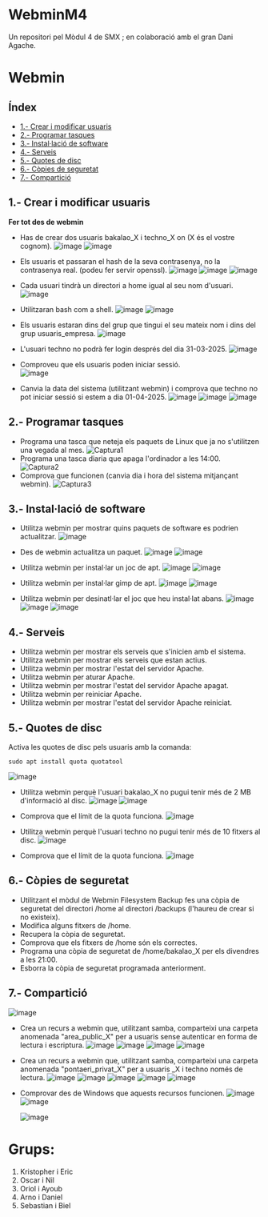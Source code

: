 # WebminM4
Un repositori pel Mòdul 4 de SMX ; en colaboració amb el gran Dani Agache.

# Webmin

## Índex
 * [1.- Crear i modificar usuaris](#1)
 * [2.- Programar tasques](#2)
 * [3.- Instal·lació de software](#3)
 * [4.- Serveis](#4)
 * [5.- Quotes de disc](#5)
 * [6.- Còpies de seguretat](#6)
 * [7.- Compartició](#7)

<a id="1"></a>
## 1.- Crear i modificar usuaris

**Fer tot des de webmin**

- Has de crear dos usuaris bakalao_X i techno_X on (X és el vostre cognom).
  ![image](https://github.com/user-attachments/assets/08e96e9b-706f-42be-a1e6-cf033a7b6cdf)
  ![image](https://github.com/user-attachments/assets/a51537f4-59bd-4f75-9c9b-26874756a7d5)
  
- Els usuaris et passaran el hash de la seva contrasenya, no la contrasenya real. (podeu fer servir openssl).
  ![image](https://github.com/user-attachments/assets/201192f4-7af2-49eb-91ab-3b69c0bdad17)
  ![image](https://github.com/user-attachments/assets/46289de0-5284-47a2-bbcc-26933cab5508)
  ![image](https://github.com/user-attachments/assets/b2bd7a51-f38d-44a2-899d-9540c9b46732)

- Cada usuari tindrà un directori a home igual al seu nom d'usuari.
  ![image](https://github.com/user-attachments/assets/cd1c0bfd-6c2d-4e8c-829b-c2f45dfe0363)

- Utilitzaran bash com a shell.
  ![image](https://github.com/user-attachments/assets/17223d95-cf1e-4427-953a-4a3f6414e228)
  ![image](https://github.com/user-attachments/assets/4a1896e9-6db3-450b-b1e7-d072883b96f6)

- Els usuaris estaran dins del grup que tingui el seu mateix nom i dins del grup usuaris_empresa.
  ![image](https://github.com/user-attachments/assets/f102af6a-f8e0-4dd5-9742-7886f56e7f28)

- L'usuari techno no podrà fer login després del dia 31-03-2025.
  ![image](https://github.com/user-attachments/assets/13cbd3f6-da25-4165-9d69-7c354cc3a744)

- Comproveu que els usuaris poden iniciar sessió. <br>
  ![image](https://github.com/user-attachments/assets/d68a3d7a-ce28-4770-8466-8762328d61fa)

- Canvia la data del sistema (utilitzant webmin) i comprova que techno no pot iniciar sessió si estem a dia 01-04-2025.
  ![image](https://github.com/user-attachments/assets/6368e592-868c-4930-b646-21a3e3d6ed6b)
  ![image](https://github.com/user-attachments/assets/a2b2d808-e997-4f64-87a5-b9b9c8b02775)
  ![image](https://github.com/user-attachments/assets/0528475c-2cc0-481a-8953-1941bb585703)

<a id="2"></a>
## 2.- Programar tasques

- Programa una tasca que neteja els paquets de Linux que ja no s'utilitzen una vegada al mes.
  ![Captura1](https://github.com/user-attachments/assets/de20330b-c3bf-42aa-9784-5dc3f75e5cff)
- Programa una tasca diaria que apaga l'ordinador a les 14:00.
  ![Captura2](https://github.com/user-attachments/assets/318fd00c-4986-438b-9e56-09f0e112a6fb)
- Comprova que funcionen (canvia dia i hora del sistema mitjançant webmin).
  ![Captura3](https://github.com/user-attachments/assets/0b816c68-883f-42c5-91bb-39108ddc5d82)

<a id="3"></a>
## 3.- Instal·lació de software

- Utilitza webmin per mostrar quins paquets de software es podrien actualitzar.
  ![image](https://github.com/user-attachments/assets/d592942e-4115-44c3-89db-c335685dfc22)

- Des de webmin actualitza un paquet.
  ![image](https://github.com/user-attachments/assets/9139c343-0d99-4deb-94d0-5068fed83504)
  ![image](https://github.com/user-attachments/assets/ef84924a-581c-4719-abe5-b750dbfe757e)

- Utilitza webmin per instal·lar un joc de apt.
  ![image](https://github.com/user-attachments/assets/198a64b4-b839-401e-93a7-e174a7f17403)
  ![image](https://github.com/user-attachments/assets/1dadfa95-321d-4871-b620-0db7b6f09ba0)
  
- Utilitza webmin per instal·lar gimp de apt.
  ![image](https://github.com/user-attachments/assets/9792d472-e8c0-4453-8896-93353cf9268e)
  ![image](https://github.com/user-attachments/assets/00bfb3c5-afc6-46fe-9658-a6479206692d)

- Utilitza webmin per desinatl·lar el joc que heu instal·lat abans.
  ![image](https://github.com/user-attachments/assets/ab2446f4-e13d-439a-ab31-bed2500b517d)
  ![image](https://github.com/user-attachments/assets/f1fcbdb9-8570-4fe0-ae12-00b3ad25032c)
  ![image](https://github.com/user-attachments/assets/d413c7f9-e252-4d66-bd36-7a743bcc3a13)

<a id="4"></a>
## 4.- Serveis

- Utilitza webmin per mostrar els serveis que s'inicien amb el sistema.
- Utilitza webmin per mostrar els serveis que estan actius.
- Utilitza webmin per mostrar l'estat del servidor Apache.
- Utilitza webmin per aturar Apache.
- Utilitza webmin per mostrar l'estat del servidor Apache apagat.
- Utilitza webmin per reiniciar Apache.
- Utilitza webmin per mostrar l'estat del servidor Apache reiniciat.

<a id="5"></a>
## 5.- Quotes de disc

Activa les quotes de disc pels usuaris amb la comanda: 

```
sudo apt install quota quotatool
```
![image](https://github.com/user-attachments/assets/b41088b0-10ef-40be-9d46-9891104d1750)

- Utilitza webmin perquè l'usuari bakalao_X no pugui tenir més de 2 MB d'informació al disc.
  ![image](https://github.com/user-attachments/assets/7fb63303-a67b-4d25-a42c-3289c19d6ff9)
  ![image](https://github.com/user-attachments/assets/3a8cf31a-e8ea-413c-aa07-ca2bd3d4563f)

- Comprova que el límit de la quota funciona.
  ![image](https://github.com/user-attachments/assets/044581d3-3cca-4faa-bdf3-5a5b1e1bb872)
  
- Utilitza webmin perquè l'usuari techno no pugui tenir més de 10 fitxers al disc.
  ![image](https://github.com/user-attachments/assets/9657f417-8947-4106-91cc-962827b9c20d)

- Comprova que el límit de la quota funciona.
  ![image](https://github.com/user-attachments/assets/df58be12-9161-4d7d-b535-30933e7efd86)

<a id="6"></a>
## 6.- Còpies de seguretat

- Utilitzant el mòdul de Webmin Filesystem Backup fes una còpia de seguretat del directori /home al directori /backups (l'haureu de crear si no existeix).
- Modifica alguns fitxers de /home.
- Recupera la còpia de seguretat.
- Comprova que els fitxers de /home són els correctes.
- Programa una còpia de seguretat de /home/bakalao_X per els divendres a les 21:00.
- Esborra la còpia de seguretat programada anteriorment.

<a id="7"></a>
## 7.- Compartició

![image](https://github.com/user-attachments/assets/fd0f8f82-e621-4112-9349-ca23bd4e0c55)

- Crea un recurs a webmin que, utilitzant samba, comparteixi una carpeta anomenada "area_public_X" per a usuaris sense autenticar en forma de lectura i escriptura.
  ![image](https://github.com/user-attachments/assets/a5eb3264-93f1-45cc-9a1c-2af61b0b4851)
  ![image](https://github.com/user-attachments/assets/6c90d1b4-a563-402a-ad32-5d624627994f)
  ![image](https://github.com/user-attachments/assets/ff2ddd38-e24f-4baf-b642-be585fe1d16b)
  ![image](https://github.com/user-attachments/assets/c9492187-a667-46ec-88de-dad3be94aa50)

- Crea un recurs a webmin que, utilitzant samba, comparteixi una carpeta anomenada "pontaeri_privat_X" per a usuaris _X i techno només de lectura.
  ![image](https://github.com/user-attachments/assets/d67ba6f3-d454-4dae-886d-ec749fc93da9)
  ![image](https://github.com/user-attachments/assets/0e32da8f-20aa-4c60-9d99-3fce9e4c8340)
  ![image](https://github.com/user-attachments/assets/1fe5e07f-b5e5-497d-a39f-0c48fc168e9f)
  ![image](https://github.com/user-attachments/assets/4e3a2359-4e33-4049-9269-7217a5f068c4)
  ![image](https://github.com/user-attachments/assets/a2c40ad8-9384-42ee-b239-c3a87b1e1b36)

- Comprovar des de Windows que aquests recursos funcionen.
  ![image](https://github.com/user-attachments/assets/9dc07f63-1b6e-47e5-9b83-fe82aab5b0f1)
  ![image](https://github.com/user-attachments/assets/336172eb-e2cb-4d9c-929d-3c99e815bb37)
  
  ![image](https://github.com/user-attachments/assets/20e61d81-9220-4d91-94d9-fb8fb13f1bca)




# Grups:

1. Kristopher i Eric
2. Oscar i Nil
3. Oriol i Ayoub
4. Arno i Daniel
5. Sebastian i Biel
